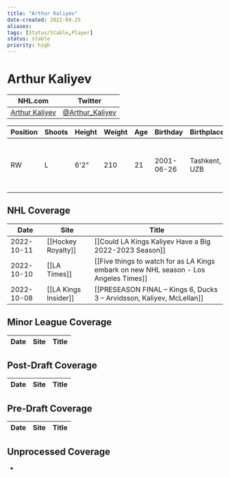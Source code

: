 ```yaml
---
title: "Arthur Kaliyev"
date-created: 2022-09-25
aliases: 
tags: [Status/Stable,Player]
status: stable
priority: high
---
```


# Arthur Kaliyev

NHL.com | Twitter
-|-
[Arthur Kaliyev](https://www.nhl.com/player/arthur-kaliyev-8481560) | [@Arthur_Kaliyev](https://twitter.com/Arthur_Kaliyev)

Position | Shoots | Height | Weight | Age | Birthday | Birthplace | Draft
-|-|-|-|-|-|-|-
RW | L | 6'2" | 210 | 21 | 2001-06-26 | Tashkent, UZB | 2019 LAK, 2nd rd, 2nd pk (33rd overall)


## NHL  Coverage
Date | Site |  Title
---|---|---
2022-10-11 | [[Hockey Royalty]] | [[Could LA Kings Kaliyev Have a Big 2022-2023 Season]]
2022-10-10 | [[LA Times]] | [[Five things to watch for as LA Kings embark on new NHL season - Los Angeles Times]]
2022-10-08 | [[LA Kings Insider]] | [[PRESEASON FINAL – Kings 6, Ducks 3 – Arvidsson, Kaliyev, McLellan]]

## Minor League Coverage
Date | Site |  Title
---|---|---


## Post-Draft Coverage
Date | Site |  Title
---|---|---


## Pre-Draft Coverage
Date | Site |  Title
---|---|---

## Unprocessed Coverage
- 
